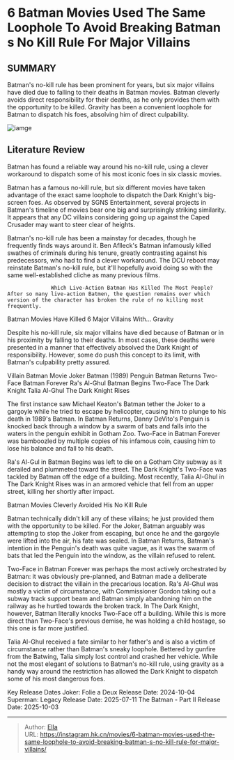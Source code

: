 # 6 Batman Movies Used The Same Loophole To Avoid Breaking Batman s No Kill Rule For Major Villains


## SUMMARY 



  Batman&#39;s no-kill rule has been prominent for years, but six major villains have died due to falling to their deaths in Batman movies.   Batman cleverly avoids direct responsibility for their deaths, as he only provides them with the opportunity to be killed.   Gravity has been a convenient loophole for Batman to dispatch his foes, absolving him of direct culpability.  

![iamge](https://static1.srcdn.com/wordpress/wp-content/uploads/2024/01/6-batman-movies-used-the-same-loophole-to-avoid-breaking-batman-s-no-kill-rule-for-major-villains.jpg)

## Literature Review

Batman has found a reliable way around his no-kill rule, using a clever workaround to dispatch some of his most iconic foes in six classic movies.




Batman has a famous no-kill rule, but six different movies have taken advantage of the exact same loophole to dispatch the Dark Knight&#39;s big-screen foes. As observed by SGNS Entertainment, several projects in Batman&#39;s timeline of movies bear one big and surprisingly striking similarity. It appears that any DC villains considering going up against the Caped Crusader may want to steer clear of heights.




Batman&#39;s no-kill rule has been a mainstay for decades, though he frequently finds ways around it. Ben Aflleck&#39;s Batman infamously killed swathes of criminals during his tenure, greatly contrasting against his predecessors, who had to find a clever workaround. The DCU reboot may reinstate Batman&#39;s no-kill rule, but it&#39;ll hopefully avoid doing so with the same well-established cliche as many previous films.

                  Which Live-Action Batman Has Killed The Most People?   After so many live-action Batmen, the question remains over which version of the character has broken the rule of no killing most frequently.   


 Batman Movies Have Killed 6 Major Villains With... Gravity 
         

Despite his no-kill rule, six major villains have died because of Batman or in his proximity by falling to their deaths. In most cases, these deaths were presented in a manner that effectively absolved the Dark Knight of responsibility. However, some do push this concept to its limit, with Batman&#39;s culpability pretty assured.




 Villain  Batman Movie   Joker  Batman (1989)   Penguin  Batman Returns   Two-Face  Batman Forever   Ra&#39;s Al-Ghul  Batman Begins   Two-Face  The Dark Knight   Talia Al-Ghul  The Dark Knight Rises   



The first instance saw Michael Keaton&#39;s Batman tether the Joker to a gargoyle while he tried to escape by helicopter, causing him to plunge to his death in 1989&#39;s Batman. In Batman Returns, Danny DeVito&#39;s Penguin is knocked back through a window by a swarm of bats and falls into the waters in the penguin exhibit in Gotham Zoo. Two-Face in Batman Forever was bamboozled by multiple copies of his infamous coin, causing him to lose his balance and fall to his death.




Ra&#39;s Al-Gul in Batman Begins was left to die on a Gotham City subway as it derailed and plummeted toward the street. The Dark Knight&#39;s Two-Face was tackled by Batman off the edge of a building. Most recently, Talia Al-Ghul in The Dark Knight Rises was in an armored vehicle that fell from an upper street, killing her shortly after impact.



 Batman Movies Cleverly Avoided His No Kill Rule 
          

Batman technically didn&#39;t kill any of these villains; he just provided them with the opportunity to be killed. For the Joker, Batman arguably was attempting to stop the Joker from escaping, but once he and the gargoyle were lifted into the air, his fate was sealed. In Batman Returns, Batman&#39;s intention in the Penguin&#39;s death was quite vague, as it was the swarm of bats that led the Penguin into the window, as the villain refused to relent.




Two-Face in Batman Forever was perhaps the most actively orchestrated by Batman: it was obviously pre-planned, and Batman made a deliberate decision to distract the villain in the precarious location. Ra&#39;s Al-Ghul was mostly a victim of circumstance, with Commissioner Gordon taking out a subway track support beam and Batman simply abandoning him on the railway as he hurtled towards the broken track. In The Dark Knight, however, Batman literally knocks Two-Face off a building. While this is more direct than Two-Face&#39;s previous demise, he was holding a child hostage, so this one is far more justified.

Talia Al-Ghul received a fate similar to her father&#39;s and is also a victim of circumstance rather than Batman&#39;s sneaky loophole. Bettered by gunfire from the Batwing, Talia simply lost control and crashed her vehicle. While not the most elegant of solutions to Batman&#39;s no-kill rule, using gravity as a handy way around the restriction has allowed the Dark Knight to dispatch some of his most dangerous foes.




  Key Release Dates              Joker: Folie a Deux Release Date: 2024-10-04                   Superman: Legacy Release Date: 2025-07-11                   The Batman - Part II Release Date: 2025-10-03      

---

> Author: [Ella](https://instagram.hk.cn/)  
> URL: https://instagram.hk.cn/movies/6-batman-movies-used-the-same-loophole-to-avoid-breaking-batman-s-no-kill-rule-for-major-villains/  

